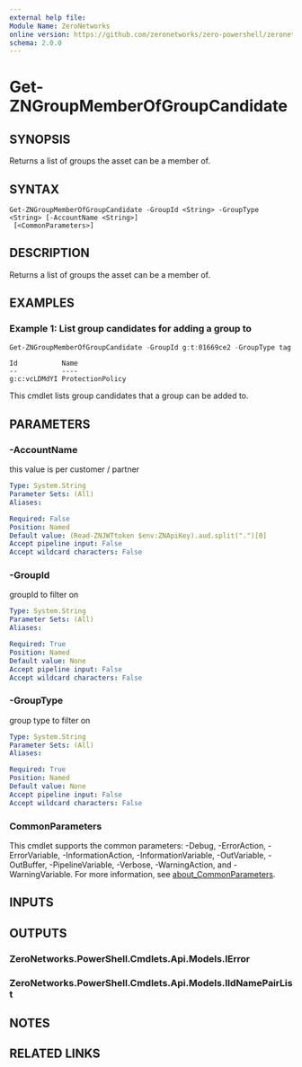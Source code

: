 ```yaml
---
external help file:
Module Name: ZeroNetworks
online version: https://github.com/zeronetworks/zero-powershell/zeronetworks/get-zngroupmemberofgroupcandidate
schema: 2.0.0
---
```


# Get-ZNGroupMemberOfGroupCandidate

## SYNOPSIS
Returns a list of groups the asset can be a member of.

## SYNTAX

```
Get-ZNGroupMemberOfGroupCandidate -GroupId <String> -GroupType <String> [-AccountName <String>]
 [<CommonParameters>]
```

## DESCRIPTION
Returns a list of groups the asset can be a member of.

## EXAMPLES

### Example 1: List group candidates for adding a group to
```powershell
Get-ZNGroupMemberOfGroupCandidate -GroupId g:t:01669ce2 -GroupType tag
```

```output
Id           Name
--           ----
g:c:vcLDMdYI ProtectionPolicy
```

This cmdlet lists group candidates that a group can be added to.

## PARAMETERS

### -AccountName
this value is per customer / partner

```yaml
Type: System.String
Parameter Sets: (All)
Aliases:

Required: False
Position: Named
Default value: (Read-ZNJWTtoken $env:ZNApiKey).aud.split(".")[0]
Accept pipeline input: False
Accept wildcard characters: False
```

### -GroupId
groupId to filter on

```yaml
Type: System.String
Parameter Sets: (All)
Aliases:

Required: True
Position: Named
Default value: None
Accept pipeline input: False
Accept wildcard characters: False
```

### -GroupType
group type to filter on

```yaml
Type: System.String
Parameter Sets: (All)
Aliases:

Required: True
Position: Named
Default value: None
Accept pipeline input: False
Accept wildcard characters: False
```

### CommonParameters
This cmdlet supports the common parameters: -Debug, -ErrorAction, -ErrorVariable, -InformationAction, -InformationVariable, -OutVariable, -OutBuffer, -PipelineVariable, -Verbose, -WarningAction, and -WarningVariable. For more information, see [about_CommonParameters](http://go.microsoft.com/fwlink/?LinkID=113216).

## INPUTS

## OUTPUTS

### ZeroNetworks.PowerShell.Cmdlets.Api.Models.IError

### ZeroNetworks.PowerShell.Cmdlets.Api.Models.IIdNamePairList

## NOTES

## RELATED LINKS

